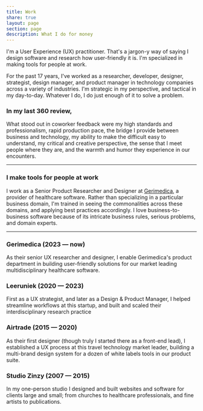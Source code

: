 ```yaml
---
title: Work
share: true
layout: page
section: page
description: What I do for money
---
```

I'm a User Experience (UX) practitioner. That's a jargon-y way of saying I design software and research how user-friendly it is. I'm specialized in making tools for people at work.

For the past 17 years, I've worked as a researcher, developer, designer, strategist, design manager, and product manager in technology companies across a variety of industries. I'm strategic in my perspective, and tactical in my day-to-day. Whatever I do, I do just enough of it to solve a problem.

### In my last 360 review,
What stood out in coworker feedback were my high standards and professionalism, rapid production pace, the bridge I provide between business and technology, my ability to make the difficult easy to understand, my critical and creative perspective, the sense that I meet people where they are, and the warmth and humor they experience in our encounters.

---

### I make tools for people at work
I work as a Senior Product Researcher and Designer at [Gerimedica](https://gerimedica.nl/), a provider of healthcare software. Rather than specializing in a particular business domain, I'm trained in seeing the commonalities across these domains, and applying best practices accordingly. I love business-to-business software because of its intricate business rules, serious problems, and domain experts.

---

### Gerimedica (2023 — now)
As their senior UX researcher and designer, I enable Gerimedica's product department in building user-friendly solutions for our market leading multidisciplinary healthcare software.

### Leeruniek (2020 — 2023)
First as a UX strategist, and later as a Design & Product Manager, I helped streamline workflows at this startup, and built and scaled their interdisciplinary research practice

### Airtrade (2015 — 2020)
As their first designer (though truly I started there as a front-end lead), I established a UX process at this travel technology market leader, building a multi-brand design system for a dozen of white labels tools in our product suite.

### Studio Zinzy (2007 — 2015)
In my one-person studio I designed and built websites and software for clients large and small; from churches to healthcare professionals, and fine artists to publications.